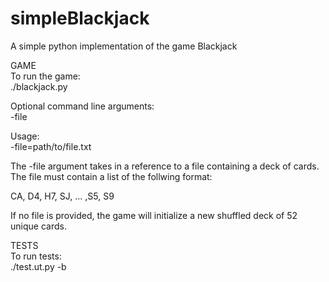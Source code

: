 # simpleBlackjack
A simple python implementation of the game Blackjack

GAME  
To run the game:  
./blackjack.py  

Optional command line arguments:  
-file  

Usage:  
-file=path/to/file.txt

The -file argument takes in a reference to a file containing a deck of cards.  
The file must contain a list of the follwing format:  

CA, D4, H7, SJ, ... ,S5, S9  

If no file is provided, the game will initialize a new shuffled deck of 52 unique cards.  

TESTS  
To run tests:  
./test.ut.py -b  
